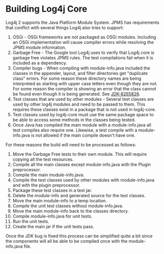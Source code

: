 <!---
 Licensed to the Apache Software Foundation (ASF) under one or more
 contributor license agreements.  See the NOTICE file distributed with
 this work for additional information regarding copyright ownership.
 The ASF licenses this file to You under the Apache License, Version 2.0
 (the "License"); you may not use this file except in compliance with
 the License.  You may obtain a copy of the License at

      http://www.apache.org/licenses/LICENSE-2.0

 Unless required by applicable law or agreed to in writing, software
 distributed under the License is distributed on an "AS IS" BASIS,
 WITHOUT WARRANTIES OR CONDITIONS OF ANY KIND, either express or implied.
 See the License for the specific language governing permissions and
 limitations under the License.
-->

# Building Log4j Core

Log4j 2 supports the Java Platform Module System. JPMS has requirements that conflict with several things 
Log4j also tries to support:
1. OSGi - OSGi frameworks are not packaged as OSGi modules. Including an OSGi implementation will cause
compiler errors while resolving the JPMS module information.
2. Garbage Free - The Google tool Log4j uses to verify that Log4j core is garbage free violates JPMS rules. The test 
compilations fail when it is included as a dependency.
3. Compiler bugs - When compiling with module-info.java included the classes in the appender, layout, and filter 
directories get "duplicate class" errors. For some reason these directory names are being interpreted as starting 
with upper case letters even though they are not. For some reason the compiler is showing an error 
that the class cannot be found even though it is being generated. See
   [JDK-8265826](https://bugs.java.com/bugdatabase/view_bug.do?bug_id=JDK-8265826).
4. Test classes that are used by other modules - Several test classes are used by other log4j modules and need
to be passed to them. This requires these classes exist in a package that is not used in log4j-core.
5. Test classes used by log4j-core must use the same package space to be able to access some methods in the classes 
being tested.
6. Once Java has compiled the main module with a module-info.java all test compiles also require one. Likewise,
a test compile with a module-info.java is not allowed if the main compile doesn't have one.
   
For these reasons the build will need to be processed as follows:
1. Move the Garbage Free tests to their own module. This will require copying all the test resources.
1. Compile all the main classes except module-info.java with the Plugin preprocessor.
1. Compile the main module-info.java.  
1. Compile the test classes used by other modules with module-info.java and with the plugin preprocessor.
1. Package these test classes in a test jar.
1. Delete the module-info and generated source for the test classes.
1. Move the main module-info to a temp location.   
1. Compile the unit test classes without module-info.java.
1. Move the main module-info back to the classes directory.   
1. Compile module-info.java for unit tests.
1. Run the unit tests.
1. Create the main jar if the unit tests pass.

Once the JDK bug is fixed this process can be simplified quite a bit since the components will all be able to be 
compiled once with the module-info.java file.
